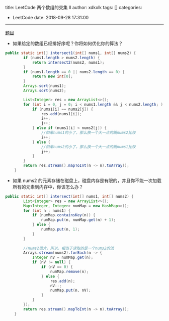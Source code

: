 title: LeetCode 两个数组的交集 II
author: xdkxlk
tags: []
categories:
  - LeetCode
date: 2018-09-28 17:31:00
---
[题目](https://leetcode-cn.com/explore/interview/card/top-interview-questions-easy/1/array/26/)

- 如果给定的数组已经排好序呢？你将如何优化你的算法？
```java
public static int[] intersect1(int[] nums1, int[] nums2) {
        if (nums1.length > nums2.length) {
            return intersect2(nums2, nums1);
        }
        if (nums1.length == 0 || nums2.length == 0) {
            return new int[0];
        }
        Arrays.sort(nums1);
        Arrays.sort(nums2);

        List<Integer> res = new ArrayList<>();
        for (int i = 0, j = 0; i < nums1.length && j < nums2.length; ) {
            if (nums1[i] == nums2[j]) {
                res.add(nums1[i]);
                i++;
                j++;
            } else if (nums1[i] < nums2[j]) {
                //如果nums1的小了，那么换一个大一点的跟nums2比较
                i++;
            } else {
                //如果nums2的小了，那么换一个大一点的跟nums1比较
                j++;
            }
        }
        return res.stream().mapToInt(n -> n).toArray();
    }
```
- 如果 nums2 的元素存储在磁盘上，磁盘内存是有限的，并且你不能一次加载所有的元素到内存中，你该怎么办？
```java
public static int[] intersect(int[] nums1, int[] nums2) {
        List<Integer> res = new ArrayList<>();
        Map<Integer, Integer> numMap = new HashMap<>();
        for (int n : nums1) {
            if (numMap.containsKey(n)) {
                numMap.put(n, numMap.get(n) + 1);
            } else {
                numMap.put(n, 1);
            }
        }
        
        //nums2很大，所以，相当于读取的是一个nums2的流
        Arrays.stream(nums2).forEach(n -> {
            Integer nV = numMap.get(n);
            if (nV != null) {
                if (nV == 0) {
                    numMap.remove(n);
                } else {
                    res.add(n);
                    nV--;
                    numMap.put(n, nV);
                }
            }
        });
        return res.stream().mapToInt(n -> n).toArray();
    }
```